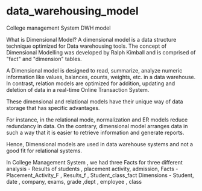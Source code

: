 # data_warehousing_model
College management System DWH model

What is Dimensional Model?
A dimensional model is a data structure technique optimized for Data warehousing tools. The concept of Dimensional Modelling was developed by Ralph Kimball and is comprised of "fact" and "dimension" tables.

A Dimensional model is designed to read, summarize, analyze numeric information like values, balances, counts, weights, etc. in a data warehouse. In contrast, relation models are optimized for addition, updating and deletion of data in a real-time Online Transaction System.

These dimensional and relational models have their unique way of data storage that has specific advantages.

For instance, in the relational mode, normalization and ER models reduce redundancy in data. On the contrary, dimensional model arranges data in such a way that it is easier to retrieve information and generate reports.

Hence, Dimensional models are used in data warehouse systems and not a good fit for relational systems.

In College Management System , we had three Facts for three different analysis - Results of students , placement activity, admission,
Facts - Placement_Activity_F , Results_f , Student_class_fact 
Dimensions -  Student, date , company, exams, grade ,dept , employee , class

